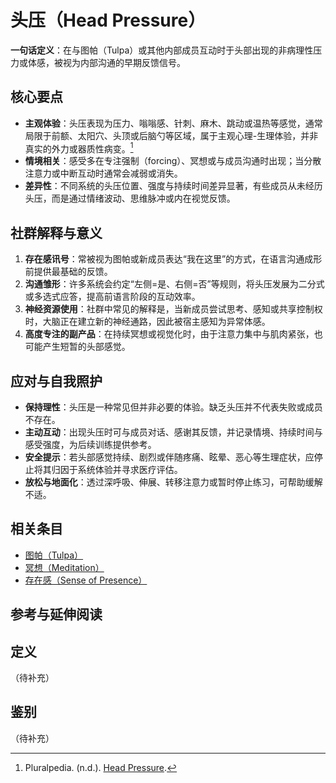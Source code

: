 # 头压（Head Pressure）

**一句话定义**：在与图帕（Tulpa）或其他内部成员互动时于头部出现的非病理性压力或体感，被视为内部沟通的早期反馈信号。

## 核心要点

- **主观体验**：头压表现为压力、嗡嗡感、针刺、麻木、跳动或温热等感觉，通常局限于前额、太阳穴、头顶或后脑勺等区域，属于主观心理-生理体验，并非真实的外力或器质性病变。[^headpressure-pluralpedia]
- **情境相关**：感受多在专注强制（forcing）、冥想或与成员沟通时出现；当分散注意力或中断互动时通常会减弱或消失。
- **差异性**：不同系统的头压位置、强度与持续时间差异显著，有些成员从未经历头压，而是通过情绪波动、思维脉冲或内在视觉反馈。

## 社群解释与意义

1. **存在感讯号**：常被视为图帕或新成员表达“我在这里”的方式，在语言沟通成形前提供最基础的反馈。
2. **沟通雏形**：许多系统会约定“左侧=是、右侧=否”等规则，将头压发展为二分式或多选式应答，提高前语言阶段的互动效率。
3. **神经资源使用**：社群中常见的解释是，当新成员尝试思考、感知或共享控制权时，大脑正在建立新的神经通路，因此被宿主感知为异常体感。
4. **高度专注的副产品**：在持续冥想或视觉化时，由于注意力集中与肌肉紧张，也可能产生短暂的头部感觉。

## 应对与自我照护

- **保持理性**：头压是一种常见但并非必要的体验。缺乏头压并不代表失败或成员不存在。
- **主动互动**：出现头压时可与成员对话、感谢其反馈，并记录情境、持续时间与感受强度，为后续训练提供参考。
- **安全提示**：若头部感觉持续、剧烈或伴随疼痛、眩晕、恶心等生理症状，应停止将其归因于系统体验并寻求医疗评估。
- **放松与地面化**：透过深呼吸、伸展、转移注意力或暂时停止练习，可帮助缓解不适。

## 相关条目

- [图帕（Tulpa）](entries/系统角色与类型/Tulpa.md)
- [冥想（Meditation）](entries/实践与支持/Meditation.md)
- [存在感（Sense of Presence）](entries/系统体验与机制/Sense-Of-Presence.md)

## 参考与延伸阅读

[^headpressure-pluralpedia]: Pluralpedia. (n.d.). [Head Pressure](https://pluralpedia.org/w/Head_pressure).

## 定义
（待补充）

## 鉴别
（待补充）

